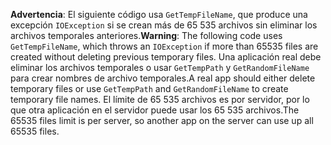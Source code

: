 <span data-ttu-id="3e398-101">**Advertencia**: El siguiente código usa `GetTempFileName`, que produce una excepción `IOException` si se crean más de 65 535 archivos sin eliminar los archivos temporales anteriores.</span><span class="sxs-lookup"><span data-stu-id="3e398-101">**Warning**: The following code uses `GetTempFileName`, which throws an `IOException` if more than 65535 files are created without deleting previous temporary files.</span></span> <span data-ttu-id="3e398-102">Una aplicación real debe eliminar los archivos temporales o usar `GetTempPath` y `GetRandomFileName` para crear nombres de archivo temporales.</span><span class="sxs-lookup"><span data-stu-id="3e398-102">A real app should either delete temporary files or use `GetTempPath` and `GetRandomFileName` to create temporary file names.</span></span> <span data-ttu-id="3e398-103">El límite de 65 535 archivos es por servidor, por lo que otra aplicación en el servidor puede usar los 65 535 archivos.</span><span class="sxs-lookup"><span data-stu-id="3e398-103">The 65535 files limit is per server, so another app on the server can use up all 65535 files.</span></span> 
